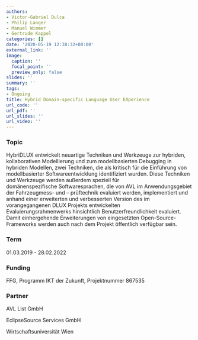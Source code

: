 ```yaml
---
authors:
- Victor-Gabriel Dulca
- Philip Langer
- Manuel Wimmer
- Gertrude Kappel
categories: []
date: '2020-05-19 12:38:32+00:00'
external_link: ''
image:
  caption: ''
  focal_point: ''
  preview_only: false
slides: ''
summary: ''
tags:
- Ongoing
title: Hybrid Domain-specific Language User EXperience
url_code: ''
url_pdf: ''
url_slides: ''
url_video: ''
---
```


### Topic

HybriDLUX entwickelt neuartige Techniken und Werkzeuge zur hybriden, kollaborativen&nbsp;Modellierung und zum modellbasierten Debugging in hybriden Modellen, zwei&nbsp;Techniken, die als kritisch für die Einführung von modellbasierter Softwareentwicklung identifiziert&nbsp;wurden. Diese Techniken und Werkzeuge werden außerdem speziell für domänenspezifische&nbsp;Softwaresprachen, die von AVL im Anwendungsgebiet der Fahrzeugmess- und –&nbsp;prüftechnik evaluiert werden, implementiert und anhand einer erweiterten und verbesserten&nbsp;Version des im vorangegangenen DLUX Projekts entwickelten Evaluierungsrahmenwerks&nbsp;hinsichtlich Benutzerfreundlichkeit evaluiert. Damit einhergehende Erweiterungen von eingesetzten&nbsp;Open-Source-Frameworks werden auch nach dem Projekt öffentlich verfügbar sein.

### Term

01.03.2019 - 28.02.2022

### Funding

FFG, Programm IKT der Zukunft, Projektnummer 867535

### Partner

AVL List GmbH

EclipseSource Services GmbH

Wirtschaftsuniversität Wien